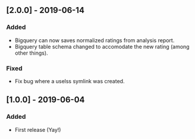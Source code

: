 ## [2.0.0] - 2019-06-14
### Added
- Bigquery can now saves normalized ratings from analysis report.
- Bigquery table schema changed to accomodate the new rating (among other things).

### Fixed
- Fix bug where a uselss symlink was created.

## [1.0.0] - 2019-06-04
### Added
- First release (Yay!)

